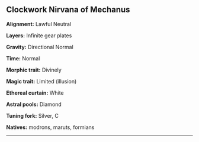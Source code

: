﻿## Clockwork Nirvana of Mechanus

**Alignment:** Lawful Neutral

**Layers:** Infinite gear plates

**Gravity:** Directional Normal

**Time:** Normal

**Morphic trait:** Divinely

**Magic trait:** Limited (illusion)

**Ethereal curtain:** White

**Astral pools:** Diamond

**Tuning fork:** Silver, C

**Natives:** modrons, maruts, formians

---

